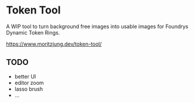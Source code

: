 # Token Tool

A WIP tool to turn background free images into usable images for Foundrys Dynamic Token Rings.

https://www.moritzjung.dev/token-tool/

## TODO

- better UI
- editor zoom
- lasso brush
- ...
